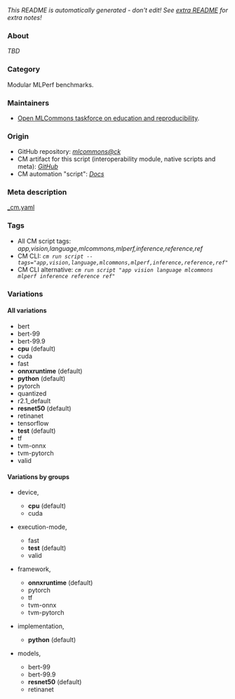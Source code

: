 *This README is automatically generated - don't edit! See [extra README](README-extra.md) for extra notes!*

### About

*TBD*

### Category

Modular MLPerf benchmarks.

### Maintainers

* [Open MLCommons taskforce on education and reproducibility](https://github.com/mlcommons/ck/blob/master/docs/mlperf-education-workgroup.md).

### Origin

* GitHub repository: *[mlcommons@ck](https://github.com/mlcommons/ck/tree/master/cm-mlops)*
* CM artifact for this script (interoperability module, native scripts and meta): *[GitHub](https://github.com/mlcommons/ck/tree/master/cm-mlops/script/app-mlperf-inference-reference)*
* CM automation "script": *[Docs](https://github.com/octoml/ck/blob/master/docs/list_of_automations.md#script)*


### Meta description
[_cm.yaml](_cm.yaml)


### Tags
* All CM script tags: *app,vision,language,mlcommons,mlperf,inference,reference,ref*
* CM CLI: *`cm run script --tags="app,vision,language,mlcommons,mlperf,inference,reference,ref"`*
* CM CLI alternative: *`cm run script "app vision language mlcommons mlperf inference reference ref"`*


### Variations
#### All variations
* bert
* bert-99
* bert-99.9
* **cpu** (default)
* cuda
* fast
* **onnxruntime** (default)
* **python** (default)
* pytorch
* quantized
* r2.1_default
* **resnet50** (default)
* retinanet
* tensorflow
* **test** (default)
* tf
* tvm-onnx
* tvm-pytorch
* valid

#### Variations by groups

  * device,
    * **cpu** (default)
    * cuda

  * execution-mode,
    * fast
    * **test** (default)
    * valid

  * framework,
    * **onnxruntime** (default)
    * pytorch
    * tf
    * tvm-onnx
    * tvm-pytorch

  * implementation,
    * **python** (default)

  * models,
    * bert-99
    * bert-99.9
    * **resnet50** (default)
    * retinanet